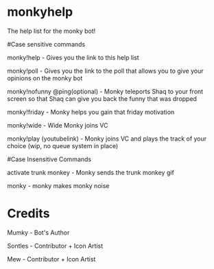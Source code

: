 # monkyhelp
The help list for the monky bot!

#Case sensitive commands

monky!help - Gives you the link to this help list

monky!poll - Gives you the link to the poll that allows you to give your opinions on the monky bot

monky!nofunny @ping(optional) - Monky teleports Shaq to your front screen so that Shaq can give you back the funny that was dropped

monky!friday - Monky helps you gain that friday motivation

monky!wide - Wide Monky joins VC

monky!play (youtubelink) - Monky joins VC and plays the track of your choice (wip, no queue system in place)

#Case Insensitive Commands

activate trunk monkey - Monky sends the trunk monkey gif

monky - monky makes monky noise

# Credits

Mumky - Bot's Author

Sontles - Contributor + Icon Artist

Mew - Contributor + Icon Artist
